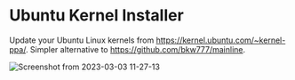 # Ubuntu Kernel Installer

Update your Ubuntu Linux kernels from https://kernel.ubuntu.com/~kernel-ppa/.
Simpler alternative to https://github.com/bkw777/mainline.

![Screenshot from 2023-03-03 11-27-13](https://user-images.githubusercontent.com/6733660/222624035-bf861bdb-2ef6-470f-804f-0714899556de.png)


